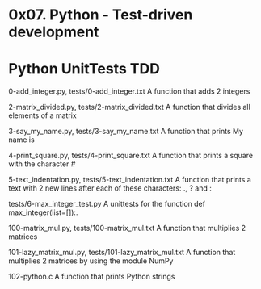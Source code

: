 # 0x07. Python - Test-driven development
# Python   UnitTests   TDD

0-add_integer.py, tests/0-add_integer.txt
A function that adds 2 integers

2-matrix_divided.py, tests/2-matrix_divided.txt
A function that divides all elements of a matrix

3-say_my_name.py, tests/3-say_my_name.txt
A function that prints My name is <first name> <last name>

4-print_square.py, tests/4-print_square.txt
A function that prints a square with the character #

5-text_indentation.py, tests/5-text_indentation.txt
A function that prints a text with 2 new lines after each of these characters: ., ? and :

tests/6-max_integer_test.py
A unittests for the function def max_integer(list=[]):.

100-matrix_mul.py, tests/100-matrix_mul.txt
A function that multiplies 2 matrices

101-lazy_matrix_mul.py, tests/101-lazy_matrix_mul.txt
A function that multiplies 2 matrices by using the module NumPy

102-python.c
A function that prints Python strings
